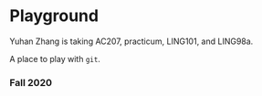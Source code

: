 # Playground
Yuhan Zhang is taking AC207, practicum, LING101, and LING98a.

A place to play with `git`.

### Fall 2020

